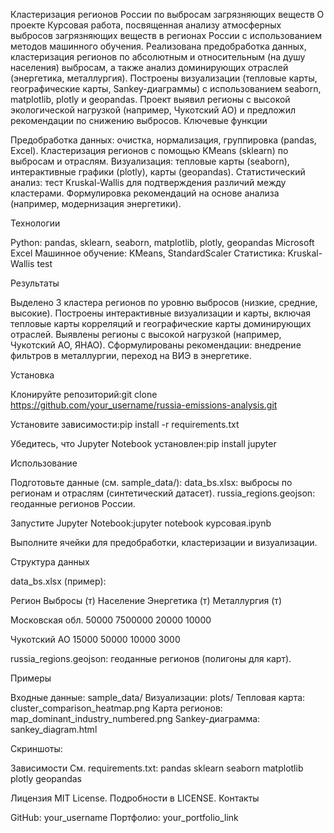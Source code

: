 Кластеризация регионов России по выбросам загрязняющих веществ
О проекте
Курсовая работа, посвященная анализу атмосферных выбросов загрязняющих веществ в регионах России с использованием методов машинного обучения. Реализована предобработка данных, кластеризация регионов по абсолютным и относительным (на душу населения) выбросам, а также анализ доминирующих отраслей (энергетика, металлургия). Построены визуализации (тепловые карты, географические карты, Sankey-диаграммы) с использованием seaborn, matplotlib, plotly и geopandas. Проект выявил регионы с высокой экологической нагрузкой (например, Чукотский АО) и предложил рекомендации по снижению выбросов.
Ключевые функции

Предобработка данных: очистка, нормализация, группировка (pandas, Excel).
Кластеризация регионов с помощью KMeans (sklearn) по выбросам и отраслям.
Визуализация: тепловые карты (seaborn), интерактивные графики (plotly), карты (geopandas).
Статистический анализ: тест Kruskal-Wallis для подтверждения различий между кластерами.
Формулировка рекомендаций на основе анализа (например, модернизация энергетики).

Технологии

Python: pandas, sklearn, seaborn, matplotlib, plotly, geopandas
Microsoft Excel
Машинное обучение: KMeans, StandardScaler
Статистика: Kruskal-Wallis test

Результаты

Выделено 3 кластера регионов по уровню выбросов (низкие, средние, высокие).
Построены интерактивные визуализации и карты, включая тепловые карты корреляций и географические карты доминирующих отраслей.
Выявлены регионы с высокой нагрузкой (например, Чукотский АО, ЯНАО).
Сформулированы рекомендации: внедрение фильтров в металлургии, переход на ВИЭ в энергетике.

Установка

Клонируйте репозиторий:git clone https://github.com/your_username/russia-emissions-analysis.git


Установите зависимости:pip install -r requirements.txt


Убедитесь, что Jupyter Notebook установлен:pip install jupyter



Использование

Подготовьте данные (см. sample_data/):
data_bs.xlsx: выбросы по регионам и отраслям (синтетический датасет).
russia_regions.geojson: геоданные регионов России.


Запустите Jupyter Notebook:jupyter notebook курсовая.ipynb


Выполните ячейки для предобработки, кластеризации и визуализации.

Структура данных

data_bs.xlsx (пример):


Регион
Выбросы (т)
Население
Энергетика (т)
Металлургия (т)



Московская обл.
50000
7500000
20000
10000


Чукотский АО
15000
50000
10000
3000



russia_regions.geojson: геоданные регионов (полигоны для карт).

Примеры

Входные данные: sample_data/
Визуализации: plots/
Тепловая карта: cluster_comparison_heatmap.png
Карта регионов: map_dominant_industry_numbered.png
Sankey-диаграмма: sankey_diagram.html


Скриншоты:

Зависимости
См. requirements.txt:
pandas
sklearn
seaborn
matplotlib
plotly
geopandas

Лицензия
MIT License. Подробности в LICENSE.
Контакты

GitHub: your_username
Портфолио: your_portfolio_link

